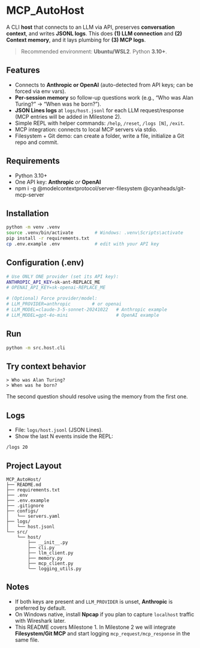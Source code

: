 # MCP_AutoHost

A CLI **host** that connects to an LLM via API, preserves **conversation context**, and writes **JSONL logs**.
This does **(1) LLM connection** and **(2) Context memory**, and it lays plumbing for **(3) MCP logs**.

> Recommended environment: **Ubuntu/WSL2**. Python **3.10+**.

## Features
- Connects to **Anthropic or OpenAI** (auto-detected from API keys; can be forced via env vars).
- **Per-session memory** so follow-up questions work (e.g., “Who was Alan Turing?” → “When was he born?”).
- **JSON Lines logs** at `logs/host.jsonl` for each LLM request/response (MCP entries will be added in Milestone 2).
- Simple REPL with helper commands: `/help`, `/reset`, `/logs [N]`, `/exit`.
- MCP integration: connects to local MCP servers via stdio.
- Filesystem + Git demo: can create a folder, write a file, initialize a Git repo and commit.

## Requirements
- Python 3.10+
- One API key: **Anthropic** _or_ **OpenAI**
- npm i -g @modelcontextprotocol/server-filesystem @cyanheads/git-mcp-server

## Installation
```bash
python -m venv .venv
source .venv/bin/activate        # Windows: .venv\Scripts\activate
pip install -r requirements.txt
cp .env.example .env             # edit with your API key
```

## Configuration (.env)
```bash
# Use ONLY ONE provider (set its API key):
ANTHROPIC_API_KEY=sk-ant-REPLACE_ME
# OPENAI_API_KEY=sk-openai-REPLACE_ME

# (Optional) Force provider/model:
# LLM_PROVIDER=anthropic        # or openai
# LLM_MODEL=claude-3-5-sonnet-20241022   # Anthropic example
# LLM_MODEL=gpt-4o-mini                  # OpenAI example
```

## Run
```bash
python -m src.host.cli
```

## Try context behavior
```
> Who was Alan Turing?
> When was he born?
```
The second question should resolve using the memory from the first one.

## Logs
- File: `logs/host.jsonl` (JSON Lines).
- Show the last N events inside the REPL:
```
/logs 20
```

## Project Layout
```
MCP_AutoHost/
├── README.md
├── requirements.txt
├── .env
├── .env.example
├── .gitignore
├── configs/
│   └── servers.yaml
├── logs/
│   └── host.jsonl
└── src/
    └── host/
        ├── __init__.py
        ├── cli.py
        ├── llm_client.py
        ├── memory.py
        ├── mcp_client.py
        └── logging_utils.py
```

## Notes
- If both keys are present and `LLM_PROVIDER` is unset, **Anthropic** is preferred by default.
- On Windows native, install **Npcap** if you plan to capture `localhost` traffic with Wireshark later.
- This README covers Milestone 1. In Milestone 2 we will integrate **Filesystem/Git MCP** and start logging
  `mcp_request/mcp_response` in the same file.
